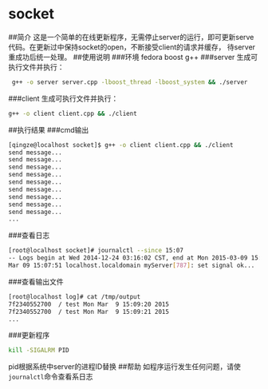 # socket
##简介
这是一个简单的在线更新程序，无需停止server的运行，即可更新serve代码。在更新过中保持socket的open，不断接受client的请求并缓存，
待server重成功后统一处理。
##使用说明
###环境
fedora
boost
g++
###server
生成可执行文件并执行：
```bash
 g++ -o server server.cpp -lboost_thread -lboost_system && ./server
```
###client
生成可执行文件并执行：
```bash
g++ -o client client.cpp && ./client
```
##执行结果
###cmd输出
```bash
[qingze@localhost socket]$ g++ -o client client.cpp && ./client
send message...
send message...
send message...
send message...
send message...
send message...
send message...
send message...
send message...
...
```
###查看日志
```bash
[root@localhost socket]# journalctl --since 15:07
-- Logs begin at Wed 2014-12-24 03:16:02 CST, end at Mon 2015-03-09 15:07:51 CST. --
Mar 09 15:07:51 localhost.localdomain myServer[787]: set signal ok...
```
###查看输出文件
```bash
[root@localhost log]# cat /tmp/output 
7f2340552700  / test Mon Mar  9 15:09:20 2015
7f2340552700  / test Mon Mar  9 15:09:21 2015
...
```
###更新程序
```bash
kill -SIGALRM PID
```
pid根据系统中server的进程ID替换
##帮助
如程序运行发生任何问题，请使`journalctl`命令查看系日志
